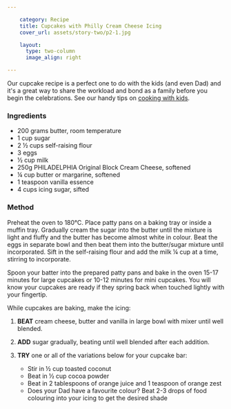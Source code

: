 ```yaml
---

    category: Recipe
    title: Cupcakes with Philly Cream Cheese Icing
    cover_url: assets/story-two/p2-1.jpg

    layout:
      type: two-column
      image_align: right

---
```


Our cupcake recipe is a perfect one to do with the kids (and even Dad) and it's a great way to share the workload and bond as a family before you begin the celebrations.  See our handy tips on <a href="story-one/2" data-app-view="magazine">cooking with kids</a>.

### Ingredients

- 200 grams butter, room temperature
- 1 cup sugar
- 2 ½  cups self-raising flour
- 3 eggs
- ½  cup milk
- 250g PHILADELPHIA Original Block Cream Cheese, softened
- ¼ cup butter or margarine, softened
- 1 teaspoon vanilla essence
- 4 cups icing sugar, sifted

### Method

Preheat the oven to 180°C. Place patty pans on a baking tray or inside a muffin tray. Gradually cream the sugar into the butter until the mixture is light and fluffy and the butter has become almost white in colour. Beat the eggs in separate bowl and then beat them into the butter/sugar mixture until incorporated. Sift in the self-raising flour and add the milk ¼ cup at a time, stirring to incorporate.

Spoon your batter into the prepared patty pans and bake in the oven 15-17 minutes for large cupcakes or 10-12 minutes for mini cupcakes. You will know your cupcakes are ready if they spring back when touched lightly with your fingertip.

While cupcakes are baking, make the icing:

1.  <b>BEAT</b> cream cheese, butter and vanilla in large bowl with mixer until well blended.
2.  <b>ADD</b> sugar gradually, beating until well blended after each addition.
3.  <b>TRY</b> one or all of the variations below for your cupcake bar:

    - Stir in ½ cup toasted coconut
    - Beat in ½ cup cocoa powder
    - Beat in 2 tablespoons of orange juice and 1 teaspoon of orange zest
    - Does your Dad have a favourite colour? Beat 2-3 drops of food colouring into your icing to get the desired shade
